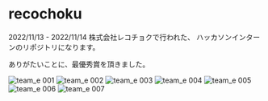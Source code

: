 # recochoku

2022/11/13 - 2022/11/14 
株式会社レコチョクで行われた、
ハッカソンインターンのリポジトリになります。

ありがたいことに、最優秀賞を頂きました。

![team_e 001](https://user-images.githubusercontent.com/86332503/201553771-fc1cf58e-669f-427f-931b-c40de4eab986.jpeg)
![team_e 002](https://user-images.githubusercontent.com/86332503/201553775-888e20e5-454e-4aaf-919f-3545056c876d.jpeg)
![team_e 003](https://user-images.githubusercontent.com/86332503/201553778-8fed16e2-6800-4eff-a727-c3f6cd1f2e62.jpeg)
![team_e 004](https://user-images.githubusercontent.com/86332503/201553780-d8a44600-9f6e-47c7-b202-43e278b084b4.jpeg)
![team_e 005](https://user-images.githubusercontent.com/86332503/201553783-31be0a46-5d6f-416d-a469-41fc5efff5c5.jpeg)
![team_e 006](https://user-images.githubusercontent.com/86332503/201553785-396598ad-4737-42d1-81a6-cd5b1f2d7ae8.jpeg)
![team_e 007](https://user-images.githubusercontent.com/86332503/201553788-12bbfcf4-e171-4d94-b9ec-93b6102cb470.jpeg)
